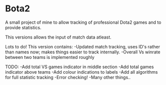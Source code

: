 Bota2
=====

A small project of mine to allow tracking of professional Dota2 games and to provide statistics.

This versions allows the input of match data atleast.

Lots to do! This version contains:
-Updated match tracking, uses ID's rather than names now; makes things easier to track internally. 
-Overall Vs winrate between two teams is implemented roughly


TODO:
-Add total VS games indicator in middle section
-Add total games indicator above teams
-Add colour indications to labels
-Add all algorithms for full statistic tracking
-Error checking!
-Many other things..
